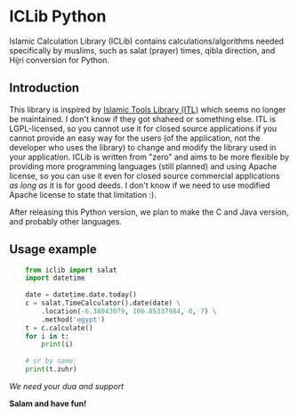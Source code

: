 # ICLib Python
Islamic Calculation Library (ICLib) contains calculations/algorithms needed specifically by muslims, such as salat (prayer) times, qibla direction, and Hijri conversion for Python.

## Introduction

This library is inspired by [Islamic Tools Library (ITL)](http://projects.arabeyes.org/project.php?proj=ITL) which seems no longer be maintained. I don't know if they got shaheed or something else. ITL is LGPL-licensed, so you cannot use it for closed source applications if you cannot provide an easy way for the users (of the application, not the developer who uses the library) to change and modify the library used in your application. ICLib is written from "zero" and aims to be more flexible by providing more programming languages (still planned) and using Apache license, so you can use it even for closed source commercial applications _as long as_ it is for good deeds. I don't know if we need to use modified Apache license to state that limitation :).

After releasing this Python version, we plan to make the C and Java version, and probably other languages.

## Usage example

```python
	from iclib import salat
	import datetime
	
	date = datetime.date.today()
	c = salat.TimeCalculator().date(date) \
		.location(-6.38043079, 106.85337984, 0, 7) \
		.method('egypt')
	t = c.calculate()
	for i in t:
		print(i)
	
	# or by name:
	print(t.zuhr)
```

_We need your dua and support_

**Salam and have fun!**
